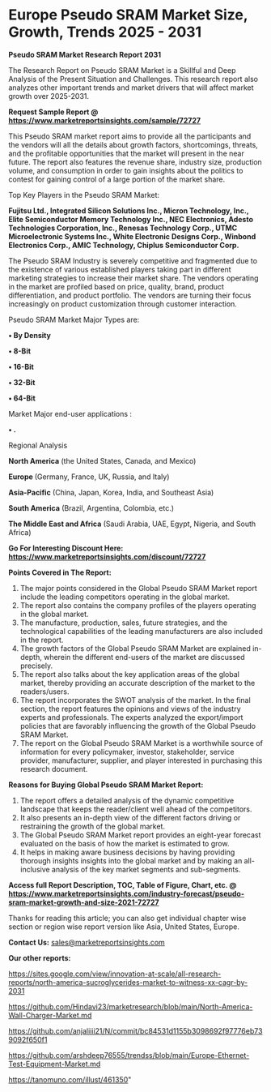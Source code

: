 # Europe Pseudo SRAM Market Size, Growth, Trends 2025 - 2031

<strong>Pseudo SRAM Market Research Report 2031</strong>

The Research Report on Pseudo SRAM Market is a Skillful and Deep Analysis of the Present Situation and Challenges. This research report also analyzes other important trends and market drivers that will affect market growth over 2025-2031.

<strong>Request Sample Report @ <a href=https://www.marketreportsinsights.com/sample/72727>https://www.marketreportsinsights.com/sample/72727</a></strong>

This Pseudo SRAM market report aims to provide all the participants and the vendors will all the details about growth factors, shortcomings, threats, and the profitable opportunities that the market will present in the near future. The report also features the revenue share, industry size, production volume, and consumption in order to gain insights about the politics to contest for gaining control of a large portion of the market share.

Top Key Players in the Pseudo SRAM Market:

<strong>Fujitsu Ltd., Integrated Silicon Solutions Inc., Micron Technology, Inc., Elite Semiconductor Memory Technology Inc., NEC Electronics, Adesto Technologies Corporation, Inc., Renesas Technology Corp., UTMC Microelectronic Systems Inc., White Electronic Designs Corp., Winbond Electronics Corp., AMIC Technology, Chiplus Semiconductor Corp.</strong>

The Pseudo SRAM Industry is severely competitive and fragmented due to the existence of various established players taking part in different marketing strategies to increase their market share. The vendors operating in the market are profiled based on price, quality, brand, product differentiation, and product portfolio. The vendors are turning their focus increasingly on product customization through customer interaction.

Pseudo SRAM Market Major Types are:

<strong>• By Density

• 8-Bit

• 16-Bit

• 32-Bit

• 64-Bit</strong>

Market Major end-user applications :

<strong>• .</strong>

Regional Analysis

</u><strong><b>North America</b></strong> (the United States, Canada, and Mexico)

<strong><b>Europe </b></strong>(Germany, France, UK, Russia, and Italy)

<strong><b>Asia-Pacific</b></strong> (China, Japan, Korea, India, and Southeast Asia)

<strong><b>South America</b></strong> (Brazil, Argentina, Colombia, etc.)

<strong><b>The Middle East and Africa</b></strong> (Saudi Arabia, UAE, Egypt, Nigeria, and South Africa)

<strong>Go For Interesting Discount Here: <a href=https://www.marketreportsinsights.com/discount/72727>https://www.marketreportsinsights.com/discount/72727</a></strong>

<strong>Points Covered in The Report:</strong>
<ol>
  <li>The major points considered in the Global Pseudo SRAM Market report include the leading competitors operating in the global market.</li>
  <li>The report also contains the company profiles of the players operating in the global market.</li>
  <li>The manufacture, production, sales, future strategies, and the technological capabilities of the leading manufacturers are also included in the report.</li>
  <li>The growth factors of the Global Pseudo SRAM Market are explained in-depth, wherein the different end-users of the market are discussed precisely.</li>
  <li>The report also talks about the key application areas of the global market, thereby providing an accurate description of the market to the readers/users.</li>
  <li>The report incorporates the SWOT analysis of the market. In the final section, the report features the opinions and views of the industry experts and professionals. The experts analyzed the export/import policies that are favorably influencing the growth of the Global Pseudo SRAM Market.</li>
  <li>The report on the Global Pseudo SRAM Market is a worthwhile source of information for every policymaker, investor, stakeholder, service provider, manufacturer, supplier, and player interested in purchasing this research document.</li>
</ol>
<strong>Reasons for Buying Global Pseudo SRAM Market Report:</strong>

<ol>
  <li>The report offers a detailed analysis of the dynamic competitive landscape that keeps the reader/client well ahead of the competitors.</li>
  <li>It also presents an in-depth view of the different factors driving or restraining the growth of the global market.</li>
  <li>The Global Pseudo SRAM Market report provides an eight-year forecast evaluated on the basis of how the market is estimated to grow.</li>
  <li>It helps in making aware business decisions by having providing thorough insights insights into the global market and by making an all-inclusive analysis of the key market segments and sub-segments.</li>
</ol>
<strong>Access full Report Description, TOC, Table of Figure, Chart, etc. @ <a href=https://www.marketreportsinsights.com/industry-forecast/pseudo-sram-market-growth-and-size-2021-72727>https://www.marketreportsinsights.com/industry-forecast/pseudo-sram-market-growth-and-size-2021-72727</a></strong>


Thanks for reading this article; you can also get individual chapter wise section or region wise report version like Asia, United States, Europe.

<strong>Contact Us:</strong>
sales@marketreportsinsights.com

<strong>Our other reports:</strong>

<a href=https://sites.google.com/view/innovation-at-scale/all-research-reports/north-america-sucroglycerides-market-to-witness-xx-cagr-by-2031>https://sites.google.com/view/innovation-at-scale/all-research-reports/north-america-sucroglycerides-market-to-witness-xx-cagr-by-2031</a>

<a href=https://github.com/Hindavi23/marketresearch/blob/main/North-America-Wall-Charger-Market.md>https://github.com/Hindavi23/marketresearch/blob/main/North-America-Wall-Charger-Market.md</a>

<a href=https://github.com/anjaliiii21/N/commit/bc84531d1155b3098692f97776eb739092f650f1>https://github.com/anjaliiii21/N/commit/bc84531d1155b3098692f97776eb739092f650f1</a>

<a href=https://github.com/arshdeep76555/trendss/blob/main/Europe-Ethernet-Test-Equipment-Market.md>https://github.com/arshdeep76555/trendss/blob/main/Europe-Ethernet-Test-Equipment-Market.md</a>

<a href=https://tanomuno.com/illust/461350>https://tanomuno.com/illust/461350</a>"
